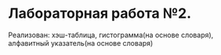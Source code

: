 # Лабораторная работа №2. 
Реализован: хэш-таблица, гистограмма(на основе словаря), алфавитный указатель(на основе словаря) 
